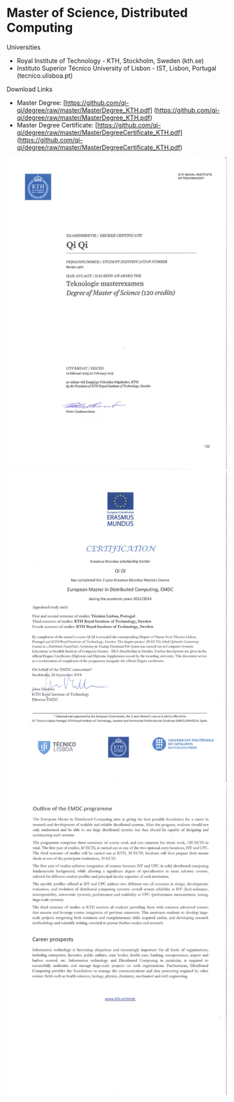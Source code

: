 # Master of Science, Distributed Computing

Universities
- Royal Institute of Technology - KTH, Stockholm, Sweden (kth.se)
- Instituto Superior Técnico University of Lisbon - IST, Lisbon, Portugal (tecnico.ulisboa.pt)

Download Links
- Master Degree: [https://github.com/qi-qi/degree/raw/master/MasterDegree_KTH.pdf] (https://github.com/qi-qi/degree/raw/master/MasterDegree_KTH.pdf)
- Master Degree Certificate: [https://github.com/qi-qi/degree/raw/master/MasterDegreeCertificate_KTH.pdf] (https://github.com/qi-qi/degree/raw/master/MasterDegreeCertificate_KTH.pdf)

![](https://github.com/qi-qi/degree/raw/master/img/MasterDegree_KTH.jpg)
![](https://github.com/qi-qi/degree/raw/master/img/MasterDegreeCertificate1_KTH.jpg)
![](https://github.com/qi-qi/degree/raw/master/img/MasterDegreeCertificate2_KTH.jpg)
